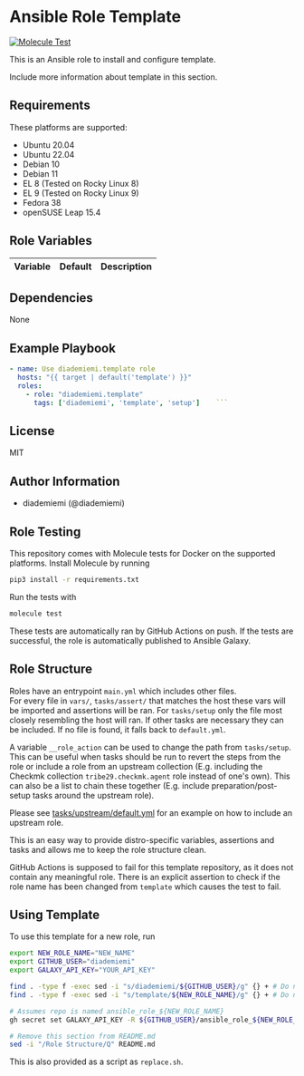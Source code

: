 Ansible Role Template
=========

[![Molecule Test](https://github.com/diademiemi/ansible_role_template/actions/workflows/molecule.yml/badge.svg)](https://github.com/diademiemi/ansible_role_template/actions/workflows/molecule.yml)

This is an Ansible role to install and configure template.

Include more information about template in this section.

Requirements
------------
These platforms are supported:
- Ubuntu 20.04
- Ubuntu 22.04
- Debian 10
- Debian 11
- EL 8 (Tested on Rocky Linux 8)
- EL 9 (Tested on Rocky Linux 9)
- Fedora 38
- openSUSE Leap 15.4

<!--
- List hardware requirements here  
-->

Role Variables
--------------

Variable | Default | Description
--- | --- | ---
<!--
`variable` | `default` | Variable example
`long_variable` | See [defaults/main.yml](./defaults/main.yml) | Variable referring to defaults
`distro_specific_variable` | See [vars/debian.yml](./vars/debian.yml) | Variable referring to distro-specific variables
-->

Dependencies
------------
<!-- List dependencies on other roles or criteria -->
None

Example Playbook
----------------

```yaml
- name: Use diademiemi.template role
  hosts: "{{ target | default('template') }}"
  roles:
    - role: "diademiemi.template"
      tags: ['diademiemi', 'template', 'setup']    ```

```

License
-------

MIT

Author Information
------------------

- diademiemi (@diademiemi)

Role Testing
------------

This repository comes with Molecule tests for Docker on the supported platforms.
Install Molecule by running

```bash
pip3 install -r requirements.txt
```

Run the tests with

```bash
molecule test
```

These tests are automatically ran by GitHub Actions on push. If the tests are successful, the role is automatically published to Ansible Galaxy.

Role Structure
--------------

Roles have an entrypoint `main.yml` which includes other files.  
For every file in `vars/`, `tasks/assert/` that matches the host these vars will be imported and assertions will be ran. For `tasks/setup` only the file most closely resembling the host will ran. If other tasks are necessary they can be included. If no file is found, it falls back to `default.yml`.  

A variable `__role_action` can be used to change the path from `tasks/setup`. This can be useful when tasks should be run to revert the steps from the role or include a role from an upstream collection (E.g. including the Checkmk collection `tribe29.checkmk.agent` role instead of one's own). This can also be a list to chain these together (E.g. include preparation/post-setup tasks around the upstream role).  

Please see [tasks/upstream/default.yml](./tasks/upstream/default.yml) for an example on how to include an upstream role.  

This is an easy way to provide distro-specific variables, assertions and tasks and allows me to keep the role structure clean.  

GitHub Actions is supposed to fail for this template repository, as it does not contain any meaningful role. There is an explicit assertion to check if the role name has been changed from `template` which causes the test to fail.  

Using Template
--------------
To use this template for a new role, run


```bash
export NEW_ROLE_NAME="NEW_NAME"
export GITHUB_USER="diademiemi"
export GALAXY_API_KEY="YOUR_API_KEY"

find . -type f -exec sed -i "s/diademiemi/${GITHUB_USER}/g" {} + # Do not run this more than once
find . -type f -exec sed -i "s/template/${NEW_ROLE_NAME}/g" {} + # Do not run this more than once

# Assumes repo is named ansible_role_${NEW_ROLE_NAME}
gh secret set GALAXY_API_KEY -R ${GITHUB_USER}/ansible_role_${NEW_ROLE_NAME} -a actions -b ${GALAXY_API_KEY}

# Remove this section from README.md
sed -i "/Role Structure/Q" README.md
```

This is also provided as a script as `replace.sh`.  

